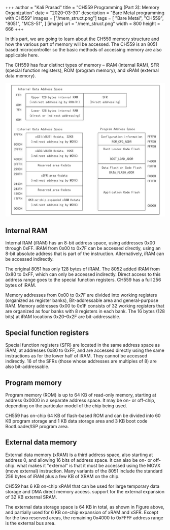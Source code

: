 +++
author = "Kali Prasad"
title = "CH559 Programming (Part 3): Memory Organization"
date = "2020-03-30"
description = "Bare Metal programming with CH559"
images = ["/mem_struct.png"]
tags = [
    "Bare Metal",
    "CH559",
    "8051",
    "MCS-51",
]
[image]
    url = "/mem_struct.png"
    width = 800
    height = 666
+++

In this part, we are going to learn about the CH559 memory structure and how the various part of memory will be accessed. The CH559 is an 8051 based microcontroller so the basic methods of accessing memory are also applicable here. 

The CH559 has four distinct types of memory – iRAM (internal RAM), SFR (special function registers), ROM (program memory), and xRAM (external data memory).

![Memory Organization](/mem_struct.jpg)

## Internal RAM

Internal RAM (iRAM) has an 8-bit address space, using addresses 0x00 through 0xFF. iRAM from 0x00 to 0x7F can be accessed directly, using an 8-bit absolute address that is part of the instruction. Alternatively, iRAM can be accessed indirectly.

The original 8051 has only 128 bytes of iRAM. The 8052 added iRAM from 0x80 to 0xFF, which can only be accessed indirectly. Direct access to this address range goes to the special function registers. CH559 has a full 256 bytes of iRAM.

Memory addresses from 0x00 to 0x7F are divided into working registers (organized as register banks), Bit-addressable area and general-purpose RAM. Memory addresses 0x00 to 0x1F consists of 32 working registers that are organized as four banks with 8 registers in each bank. The 16 bytes (128 bits) at iRAM locations 0x20–0x2F are bit-addressable.


## Special function registers

Special function registers (SFR) are located in the same address space as iRAM, at addresses 0x80 to 0xFF, and are accessed directly using the same instructions as for the lower half of iRAM. They cannot be accessed indirectly. 16 of the SFRs (those whose addresses are multiples of 8) are also bit-addressable. 

##  Program memory

Program memory (ROM) is up to 64 KB of read-only memory, starting at address 0x0000 in a separate address space. It may be on- or off-chip, depending on the particular model of the chip being used.  

CH559 has on-chip 64 KB of flash-based ROM and can be divided into 60 KB program storage and 1 KB data storage area and 3 KB boot code BootLoader/ISP program area.

## External data memory

External data memory (xRAM) is a third address space, also starting at address 0, and allowing 16 bits of address space. It can also be on- or off-chip. what makes it "external" is that it must be accessed using the MOVX (move external) instruction. Many variants of the 8051 include the standard 256 bytes of iRAM plus a few KB of XRAM on the chip. 

CH559 has 6 KB on-chip xRAM that can be used for large temporary data storage and DMA direct memory access. support for the external expansion of 32 KB external SRAM.

The external data storage space is 64 KB in total, as shown in Figure above, and partially used for 6 KB on-chip expansion of xRAM and xSFR. Except for the two reserved areas, the remaining 0x4000 to 0xFFFF address range is the external bus area.